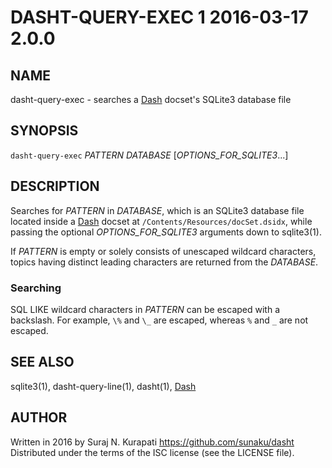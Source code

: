 # DASHT-QUERY-EXEC 1            2016-03-17                            2.0.0

## NAME

dasht-query-exec - searches a [Dash] docset's SQLite3 database file

## SYNOPSIS

`dasht-query-exec` *PATTERN* *DATABASE* [*OPTIONS\_FOR\_SQLITE3*...]

## DESCRIPTION

Searches for *PATTERN* in *DATABASE*, which is an SQLite3 database file
located inside a [Dash] docset at `/Contents/Resources/docSet.dsidx`, while
passing the optional *OPTIONS\_FOR\_SQLITE3* arguments down to sqlite3(1).

If *PATTERN* is empty or solely consists of unescaped wildcard characters,
topics having distinct leading characters are returned from the *DATABASE*.

### Searching

SQL LIKE wildcard characters in *PATTERN* can be escaped with a backslash.
For example, `\%` and `\_` are escaped, whereas `%` and `_` are not escaped.

## SEE ALSO

sqlite3(1), dasht-query-line(1), dasht(1), [Dash]

[Dash]: https://kapeli.com/dash

## AUTHOR

Written in 2016 by Suraj N. Kurapati <https://github.com/sunaku/dasht>
Distributed under the terms of the ISC license (see the LICENSE file).